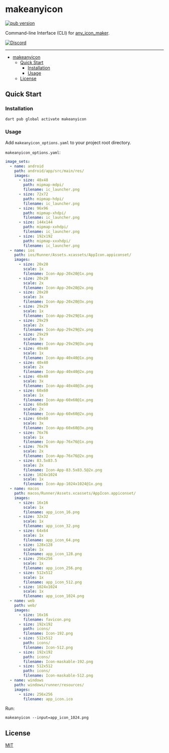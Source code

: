 # makeanyicon

[![pub version][pub-image]][pub-url]

[pub-image]: https://img.shields.io/pub/v/makeanyicon.svg
[pub-url]: https://pub.dev/packages/makeanyicon

Command-line Interface (CLI) for [any_icon_maker](https://github.com/makeanyicon/any_icon_maker).

[![Discord](https://img.shields.io/badge/discord-%237289DA.svg?style=for-the-badge&logo=discord&logoColor=white)](https://discord.gg/vba8W9SF)

---

<!-- START doctoc generated TOC please keep comment here to allow auto update -->
<!-- DON'T EDIT THIS SECTION, INSTEAD RE-RUN doctoc TO UPDATE -->

- [makeanyicon](#makeanyicon)
  - [Quick Start](#quick-start)
    - [Installation](#installation)
    - [Usage](#usage)
  - [License](#license)

<!-- END doctoc generated TOC please keep comment here to allow auto update -->

## Quick Start

### Installation

```
dart pub global activate makeanyicon
```

### Usage

Add `makeanyicon_options.yaml` to your project root directory.

`makeanyicon_options.yaml`:

```yaml
image_sets:
  - name: android
    path: android/app/src/main/res/
    images:
      - size: 48x48
        path: mipmap-mdpi/
        filename: ic_launcher.png
      - size: 72x72
        path: mipmap-hdpi/
        filename: ic_launcher.png
      - size: 96x96
        path: mipmap-xhdpi/
        filename: ic_launcher.png
      - size: 144x144
        path: mipmap-xxhdpi/
        filename: ic_launcher.png
      - size: 192x192
        path: mipmap-xxxhdpi/
        filename: ic_launcher.png
  - name: ios
    path: ios/Runner/Assets.xcassets/AppIcon.appiconset/
    images:
      - size: 20x20
        scale: 1x
        filename: Icon-App-20x20@1x.png
      - size: 20x20
        scale: 2x
        filename: Icon-App-20x20@2x.png
      - size: 20x20
        scale: 3x
        filename: Icon-App-20x20@3x.png
      - size: 29x29
        scale: 1x
        filename: Icon-App-29x29@1x.png
      - size: 29x29
        scale: 2x
        filename: Icon-App-29x29@2x.png
      - size: 29x29
        scale: 3x
        filename: Icon-App-29x29@3x.png
      - size: 40x40
        scale: 1x
        filename: Icon-App-40x40@1x.png
      - size: 40x40
        scale: 2x
        filename: Icon-App-40x40@2x.png
      - size: 40x40
        scale: 3x
        filename: Icon-App-40x40@3x.png
      - size: 60x60
        scale: 1x
        filename: Icon-App-60x60@1x.png
      - size: 60x60
        scale: 2x
        filename: Icon-App-60x60@2x.png
      - size: 60x60
        scale: 3x
        filename: Icon-App-60x60@3x.png
      - size: 76x76
        scale: 1x
        filename: Icon-App-76x76@1x.png
      - size: 76x76
        scale: 2x
        filename: Icon-App-76x76@2x.png
      - size: 83.5x83.5
        scale: 2x
        filename: Icon-App-83.5x83.5@2x.png
      - size: 1024x1024
        scale: 1x
        filename: Icon-App-1024x1024@1x.png
  - name: macos
    path: macos/Runner/Assets.xcassets/AppIcon.appiconset/
    images:
      - size: 16x16
        scale: 1x
        filename: app_icon_16.png
      - size: 32x32
        scale: 1x
        filename: app_icon_32.png
      - size: 64x64
        scale: 1x
        filename: app_icon_64.png
      - size: 128x128
        scale: 1x
        filename: app_icon_128.png
      - size: 256x256
        scale: 1x
        filename: app_icon_256.png
      - size: 512x512
        scale: 1x
        filename: app_icon_512.png
      - size: 1024x1024
        scale: 1x
        filename: app_icon_1024.png
  - name: web
    path: web/
    images:
      - size: 16x16
        filename: favicon.png
      - size: 192x192
        path: icons/
        filename: Icon-192.png
      - size: 512x512
        path: icons/
        filename: Icon-512.png
      - size: 192x192
        path: icons/
        filename: Icon-maskable-192.png
      - size: 512x512
        path: icons/
        filename: Icon-maskable-512.png
  - name: windows
    path: windows/runner/resources/
    images:
      - size: 256x256
        filename: app_icon.ico
```

Run:

```
makeanyicon --input=app_icon_1024.png
```

## License

[MIT](./LICENSE)
